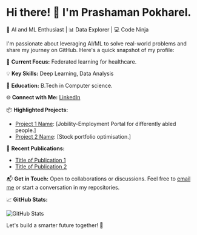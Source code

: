 # Hi there! 👋 I'm Prashaman Pokharel.

🧠 AI and ML Enthusiast | 📊 Data Explorer | 💻 Code Ninja

I'm passionate about leveraging AI/ML to solve real-world problems and share my journey on GitHub. Here's a quick snapshot of my profile:

🚀 **Current Focus:** Federated learning for healthcare.

💡 **Key Skills:** Deep Learning, Data Analysis

🔬 **Education:** B.Tech in Computer science.

🌐 **Connect with Me:** [LinkedIn](https://www.linkedin.com/in/your-profile](https://www.linkedin.com/in/prashaman-pokharel-491bb7214/))

📦 **Highlighted Projects:** 

- [Project 1 Name](link-to-project-1): [Jobility-Employment Portal for differently abled people.]
- [Project 2 Name](https://github.com/PrashamanP/Stock-Portfolio-optimization/blob/main/fin-analysis-portfolio-allocation-optimization.ipynb): [Stock portfolio optimisation.]

📕 **Recent Publications:** 

- [Title of Publication 1](link-to-publication-1)
- [Title of Publication 2](link-to-publication-2)

📬 **Get in Touch:** Open to collaborations or discussions. Feel free to [email me](mailto:pra) or start a conversation in my repositories.

📈 **GitHub Stats:** 

![GitHub Stats](https://github-readme-stats.vercel.app/api?username=PrashamanP&show_icons=true)

Let's build a smarter future together! 🤖
